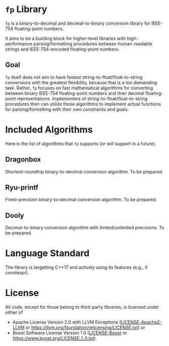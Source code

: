 # `fp` Library
`fp` is a binary-to-decimal and decimal-to-binary conversion library for IEEE-754 floating-point numbers.

It aims to be a building block for higher-level libraries with high-performance parsing/formatting procedures between human-readable strings and IEEE-754-encoded floating-point numbers.

## Goal
`fp` itself does not aim to have fastest string-to-float/float-to-string conversions with the greatest flexibility, because that is a too demanding task. Rather, `fp` focuses on fast mathematical algorithms for converting between binary IEEE-754 floating-point numbers and thier decimal floating-point representations. Implementers of string-to-float/float-to-string procedures then can utilize those algorithms to implement actual functions for parsing/formatting with their own constraints and goals.

# Included Algorithms
Here is the list of algorithms that `fp` supports (or will support in a future).

## Dragonbox
Shortest-roundtrip binary-to-decimal conversion algorithm. To be prepared.

## Ryu-printf
Fixed-precision binary-to-decimal conversion algorithm. To be prepared.

## Dooly
Decimal-to-binary conversion algorithm with limited/unlimited precisions. To be prepared.

# Language Standard
The library is targetting C++17 and actively using its features (e.g., if constexpr).

# License
All code, except for those belong to third-party libraries, is licensed under either of

 * Apache License Version 2.0 with LLVM Exceptions ([LICENSE-Apache2-LLVM](LICENSE-Apache2-LLVM) or https://llvm.org/foundation/relicensing/LICENSE.txt) or
 * Boost Software License Version 1.0 ([LICENSE-Boost](LICENSE-Boost) or https://www.boost.org/LICENSE_1_0.txt).
